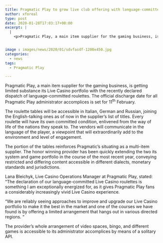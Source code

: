 ```yaml
---
title: Pragmatic Play to grow live club offering with language-committed roulettes
author: xforeal 
type: post
date: 2020-01-28T17:03:17+00:00
excerpt: |
  |
    <p>Pragmatic Play, a main item supplier for the gaming business, is acquiring restricted substance its Live Casino portfolio with the recently reported dispatch of language-devoted roulettes </p>


image : images/news/2020/01/sdvfasdf-1200x450.jpg
categories:
  - news
tags:
  - Pragmatic Play

---
```

Pragmatic Play, a main item supplier for the gaming business, is getting limited substance its Live Casino portfolio with the recently declared dispatch of language-committed roulettes. The official discharge date for all Pragmatic Play administrator accomplices is set for 11<sup>th</sup> February.

The roulette tables will be accessible in Italian, German and Russian, joining the English-talking ones as of now in the supplier’s list of titles. Every roulette will have its own committed condition, enlivened from the way of life of the nations they speak to. The vendors will communicate in the language of the player, a viewpoint that will extraordinarily add to the environment and level of engagement.

The portion of the tables reinforces Pragmatic’s situating as a multi-item supplier. The honor winning provider has been quickly extending the two its system and game portfolio in the course of the most recent year, conveying restricted and differing content accessible in different dialects, monetary standards and jurisdictions.

Lana Bleichyk, Live Casino Operations Manager at Pragmatic Play, stated: “The declaration of our language-committed Live Casino roulettes is something I am exceptionally energized for, as it gives Pragmatic Play fans a considerably increasingly vivid Live Casino experience.

“We are reliably seeing approaches to improve and upgrade our Live Casino portfolio to make it the best in the market and one of the courses we have found is by offering a limited arrangement that hangs out in various directed regions. “

The provider’s whole arrangement of video spaces, bingo, and different games is accessible to its administrator accomplices by means of a solitary API.
